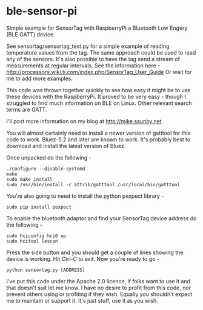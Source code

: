 ble-sensor-pi
=============

Simple example for SensorTag with RaspberryPi a Bluetooth Low Engery (BLE GATT) device.

See sensortag/sensortag_test.py for a simple example of reading temperature values from the tag. The same approach could be used to read any of the sensors.  It's also possible to have the tag send a stream of measurements at regular intervals.  See the information here -
  http://processors.wiki.ti.com/index.php/SensorTag_User_Guide
Or wait for me to add more examples.

This code was thrown together quickly to see how easy it might be to use these devices with the RaspberryPi.  It proved to be very easy - though I struggled to find much information on BLE on Linux.  Other relevant search terms are GATT.

I'll post more information on my blog at http://mike.saunby.net

You will almost certainly need to install a newer version of gatttool for this code to work.  Bluez-5.2 and later are known to work. It's probably best to download and install the latest version of Bluez.

Once unpacked do the following -

    ./configure --disable-systemd
    make
    sudo make install
    sudo /usr/bin/install -c attrib/gatttool /usr/local/bin/gatttool

You're also going to need to install the python pexpect library -

    sudo pip install pexpect

To enable the bluetooth adaptor and find your SensorTag device address do the following -

    sudo hciconfig hci0 up
    sudo hcitool lescan 

Press the side button and you should get a couple of lines showing the device is working. Hit Ctrl-C to exit.  Now you're ready to go -

    python sensortag.py [ADDRESS]


I've put this code under the Apache 2.0 licence, if folks want to use it and that 
doesn't suit let me know.  I have no desire to profit from this code, nor prevent others using or profiting if they wish.  Equally you shouldn't expect me to maintain or support it.  It's just stuff, use it as you wish.
